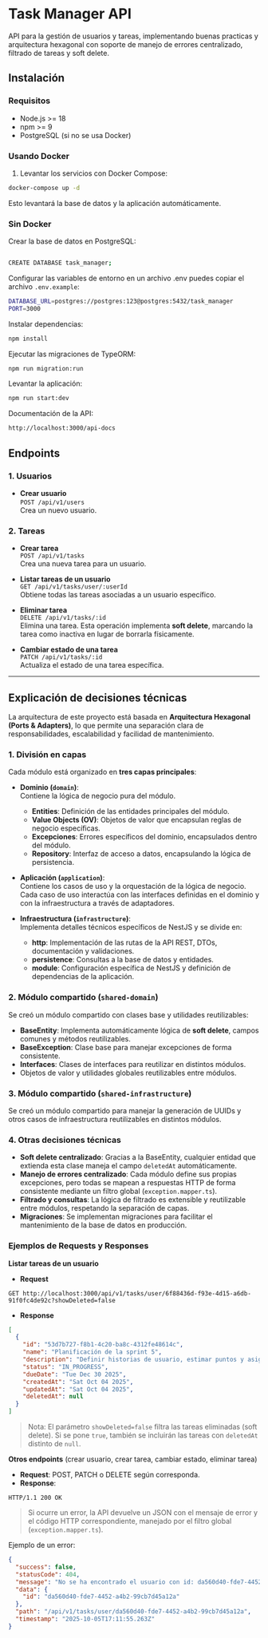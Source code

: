 # Task Manager API

API para la gestión de usuarios y tareas, implementando buenas practicas y arquitectura hexagonal con soporte de manejo de errores centralizado, filtrado de tareas y soft delete.

## Instalación

### Requisitos

- Node.js >= 18
- npm >= 9
- PostgreSQL (si no se usa Docker)

### Usando Docker

1. Levantar los servicios con Docker Compose:
```bash
docker-compose up -d
```
Esto levantará la base de datos y la aplicación automáticamente.

### Sin Docker

Crear la base de datos en PostgreSQL:

```bash

CREATE DATABASE task_manager;
```

Configurar las variables de entorno en un archivo .env puedes copiar el archivo `.env.example`:
```bash
DATABASE_URL=postgres://postgres:123@postgres:5432/task_manager
PORT=3000
```


Instalar dependencias:
```bash
npm install
```


Ejecutar las migraciones de TypeORM:
```bash
npm run migration:run
```

Levantar la aplicación:
```bash
npm run start:dev
```

Documentación de la API:

```bash
http://localhost:3000/api-docs
```

## Endpoints

### 1. Usuarios

- **Crear usuario**  
  `POST /api/v1/users`  
  Crea un nuevo usuario.

### 2. Tareas

- **Crear tarea**  
  `POST /api/v1/tasks`  
  Crea una nueva tarea para un usuario.

- **Listar tareas de un usuario**  
  `GET /api/v1/tasks/user/:userId`  
  Obtiene todas las tareas asociadas a un usuario específico.

- **Eliminar tarea**  
  `DELETE /api/v1/tasks/:id`  
  Elimina una tarea. Esta operación implementa **soft delete**, marcando la tarea como inactiva en lugar de borrarla físicamente.

- **Cambiar estado de una tarea**  
  `PATCH /api/v1/tasks/:id`  
  Actualiza el estado de una tarea específica.

---

## Explicación de decisiones técnicas

La arquitectura de este proyecto está basada en **Arquitectura Hexagonal (Ports & Adapters)**, lo que permite una separación clara de responsabilidades, escalabilidad y facilidad de mantenimiento.

### 1. División en capas

Cada módulo está organizado en **tres capas principales**:

* **Dominio (`domain`)**:  
  Contiene la lógica de negocio pura del módulo.

  * **Entities**: Definición de las entidades principales del módulo.  
  * **Value Objects (OV)**: Objetos de valor que encapsulan reglas de negocio específicas.  
  * **Excepciones**: Errores específicos del dominio, encapsulados dentro del módulo.  
  * **Repository**: Interfaz de acceso a datos, encapsulando la lógica de persistencia.  

* **Aplicación (`application`)**:  
  Contiene los casos de uso y la orquestación de la lógica de negocio. Cada caso de uso interactúa con las interfaces definidas en el dominio y con la infraestructura a través de adaptadores.

* **Infraestructura (`infrastructure`)**:  
  Implementa detalles técnicos específicos de NestJS y se divide en:

  * **http**: Implementación de las rutas de la API REST, DTOs, documentación y validaciones.  
  * **persistence**: Consultas a la base de datos y entidades.  
  * **module**: Configuración específica de NestJS y definición de dependencias de la aplicación.  

### 2. Módulo compartido (`shared-domain`)

Se creó un módulo compartido con clases base y utilidades reutilizables:

* **BaseEntity**: Implementa automáticamente lógica de **soft delete**, campos comunes y métodos reutilizables.  
* **BaseException**: Clase base para manejar excepciones de forma consistente.  
* **Interfaces**: Clases de interfaces para reutilizar en distintos módulos.  
* Objetos de valor y utilidades globales reutilizables entre módulos.  

### 3. Módulo compartido (`shared-infrastructure`)

Se creó un módulo compartido para manejar la generación de UUIDs y otros casos de infraestructura reutilizables en distintos módulos.

### 4. Otras decisiones técnicas

* **Soft delete centralizado**: Gracias a la BaseEntity, cualquier entidad que extienda esta clase maneja el campo `deletedAt` automáticamente.  
* **Manejo de errores centralizado**: Cada módulo define sus propias excepciones, pero todas se mapean a respuestas HTTP de forma consistente mediante un filtro global (`exception.mapper.ts`).  
* **Filtrado y consultas**: La lógica de filtrado es extensible y reutilizable entre módulos, respetando la separación de capas.  
* **Migraciones**: Se implementan migraciones para facilitar el mantenimiento de la base de datos en producción.

### Ejemplos de Requests y Responses

**Listar tareas de un usuario**

- **Request**
```http
GET http://localhost:3000/api/v1/tasks/user/6f88436d-f93e-4d15-a6db-91f0fc4de92c?showDeleted=false
````

* **Response**

```json
[
  {
    "id": "53d7b727-f8b1-4c20-ba8c-4312fe48614c",
    "name": "Planificación de la sprint 5",
    "description": "Definir historias de usuario, estimar puntos y asignar responsables.",
    "status": "IN_PROGRESS",
    "dueDate": "Tue Dec 30 2025",
    "createdAt": "Sat Oct 04 2025",
    "updatedAt": "Sat Oct 04 2025",
    "deletedAt": null
  }
]
```

> Nota: El parámetro `showDeleted=false` filtra las tareas eliminadas (soft delete). Si se pone `true`, también se incluirán las tareas con `deletedAt` distinto de `null`.


**Otros endpoints** (crear usuario, crear tarea, cambiar estado, eliminar tarea)

* **Request**: POST, PATCH o DELETE según corresponda.
* **Response**:

```http
HTTP/1.1 200 OK
```

> Si ocurre un error, la API devuelve un JSON con el mensaje de error y el código HTTP correspondiente, manejado por el filtro global (`exception.mapper.ts`).

Ejemplo de un error:

```json
{
  "success": false,
  "statusCode": 404,
  "message": "No se ha encontrado el usuario con id: da560d40-fde7-4452-a4b2-99cb7d45a12a",
  "data": {
    "id": "da560d40-fde7-4452-a4b2-99cb7d45a12a"
  },
  "path": "/api/v1/tasks/user/da560d40-fde7-4452-a4b2-99cb7d45a12a",
  "timestamp": "2025-10-05T17:11:55.263Z"
}
```

